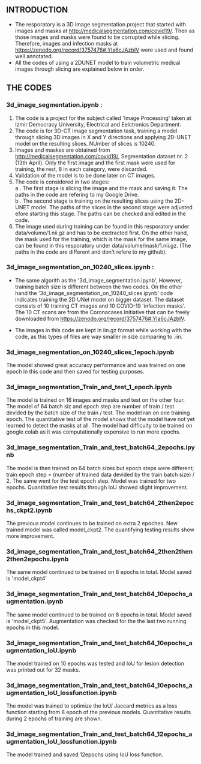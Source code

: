 ## INTRODUCTION
* The resporatory is a 3D image segmentation project that started with images and masks at http://medicalsegmentation.com/covid19/. Then as those images and masks were found to be corrupted while slicing. Therefore, images and infection masks at https://zenodo.org/record/3757476#.YIa6cJAzbIV were used and found well annotated.
* All the codes of using a 2DUNET model to train volumetric medical images through slicing are explained below in order.
## THE CODES
### 3d_image_segmentation.ipynb :
1. The code is a project for the subject called 'Image Processing' taken at Izmir Democracy University, Electrical and Eelctronics Department.
2. The code is for 3D-CT image segmentation task, training a model through slicing 3D images in X and Y directions and applying 2D-UNET model on the resulting slices. NUmber of slices is 10240.
3. Images and maskes are obtained from http://medicalsegmentation.com/covid19/, Segmentation dataset nr. 2 (13th April). Only the first image and the first mask were used for training, the rest, 8 in each category, were discarded.
4. Validation of the model is to be done later on CT images.
5. The code is considered in two stages:                                                                                                                            
   a . The first stage is slicing the image and the mask and saving it. The paths in the code are refering to my Google Drive.                                     
   b . The second stage is training on the resulting slices using the 2D-UNET model. The paths of the slices in the second stage were adjusted efore starting this stage. The paths can be checked and edited in the code.                                                  
6. The image used during training can be found in this resporatory under data/volume/1.nii.gz and has to be exctracted first. On the other hand, the mask used for the training, which is the mask for the same image, can be found in this resporatory under data/volume/mask/1.nii.gz. (The paths in the code are different and don't refere to my github).


### 3d_image_segmentation_on_10240_slices.ipynb :
* The same algorith as the '3d_image_segmentation.ipynb', However, training batch size is different between the two codes.
On the other hand the '3d_image_segmentation_on_10240_slices.ipynb' code indicates training the 2D UNet model on bigger dataset. The dataset consists of 10 training CT images and 10 COVID-19 'infection masks'. The 10 CT scans are from the Coronacases Initiative that can be freely downloaded from https://zenodo.org/record/3757476#.YIa6cJAzbIV.

* The images in this code are kept in iin.gz format while working with the code, as this types of files are way smaller in size comparing to .iin.

### 3d_image_segmentation_on_10240_slices_1epoch.ipynb
The model showed great accuracy performance and was trained on one epoch in this code and then saved for testing purposes.

### 3d_image_segmentation_Train_and_test_1_epoch.ipynb
The model is trained on 16 images and masks and test on the other four. The model of 64 batch siz and epoch step are number of train / test devided by the batch size of the train / test. The model ran on one training epoch. The quantitative test of the model shows that the model have not yet learned to detect the masks at all. The model had difficulty to be trained on google colab as it was computationally expensive to run more epochs.

### 3d_image_segmentation_Train_and_test_batch64_2epochs.ipynb
The model is then trained on 64 batch sizes but epoch steps were different; train epoch step = (number of trained data devided by the train batch size) / 2. The same went for the test epoch step. Model was trained for two epochs. Quantitative test results through IoU showed slight improvement.

### 3d_image_segmentation_Train_and_test_batch64_2then2epochs_ckpt2.ipynb
The previous model continues to be trained on extra 2 epoches. New trained model was called model_ckpt2. The quantifying testing results show more improvement.

### 3d_image_segmentation_Train_and_test_batch64_2then2then2then2epochs.ipynb
The same model continued to be trained on 8 epochs in total. Model saved is 'model_ckpt4'

### 3d_image_segmentation_Train_and_test_batch64_10epochs_augmentation.ipynb
The same model continued to be trained on 8 epochs in total. Model saved is 'model_ckpt5'. Augmentation was checked for the the last two running epochs in this model.

### 3d_image_segmentation_Train_and_test_batch64_10epochs_augmentation_IoU.ipynb
The model trained on 10 epochs was tested and IoU for lesion detection was printed out for 32 masks.

### 3d_image_segmentation_Train_and_test_batch64_10epochs_augmentation_IoU_lossfunction.ipynb
The model was trained to optimize the IoU/ Jaccard metrics as a loss function starting from 8 epoch of the previous models. Quantitative results during 2 epochs of training are shown.

### 3d_image_segmentation_Train_and_test_batch64_12epochs_augmentation_IoU_lossfunction.ipynb
The model trained and saved 12epochs using IoU loss function.
